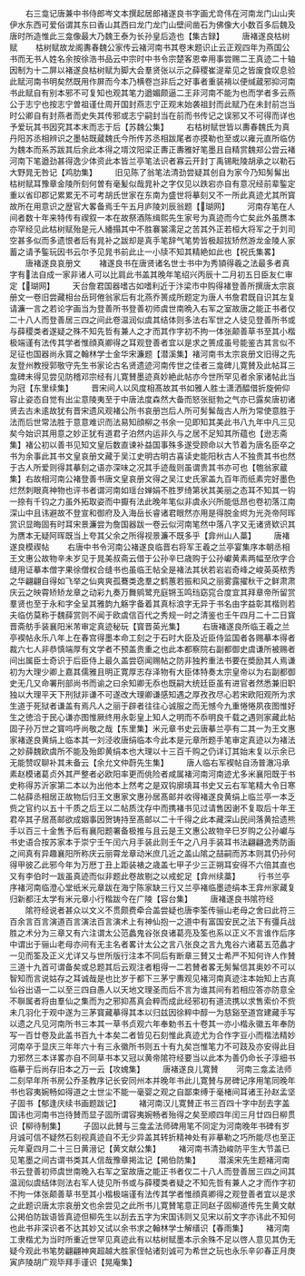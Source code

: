 <!-- { "loadSidebar": true } -->
　　右三龛记唐兼中书侍郎岑文本撰起居郎褚遂良书字画尤竒伟在河南龙门山山夹伊水东西可爱俗谓其东曰香山其西曰龙门龙门山壁间凿石为佛像大小数百多后魏及唐时所造惟此三龛像最大乃魏王泰为长孙皇后造也【集古録】
　　唐褚遂良枯树赋
　　枯树赋故龙阁夀春魏公家传云褚河南书其卷末题识止云正观四年为燕国公书而无书人姓名余按徐浩书品云中宗时中书令宗楚客恩幸用事尝赐二王真迹二十轴因制为十二屏以褚遂良枯树赋为脚大会羣贤张以示之薛稷崔湜辈见之皆废食叹息验此赋河南书明矣然既用作屏而今本乃横卷岂非后之好事者重装褙以便缄蔵邪抑河南书此赋自有别本邪不可复知也观其笔力遒媚颇逼二王非河南不能为也而学者多云燕公于志宁也按志宁曽祖谨仕周开国封燕志宁正观末始袭祖封而此赋乃在未封前岂当时公卿自有封燕者而史失其传邪或志宁嗣封当在前而书传记之误邪又不可得而详也予爱玩其书因究其本末而志于后【苏魏公集】
　　右枯树赋世皆以夀春魏氏为真丹阳苏丞相辨识之墨帖既蔵魏氏今所传苏丞相跋尾者亦摸勒也至或以雍元直所临仿为魏本而系苏跋其后余此本得之壻汶阳梁正夀正夀雅好笔墨且自精赏魏郑公尝云褚河南下笔遒劲甚得逸少体资此本皆兰亭笔法识者寡云开封丁禹锡毗陵胡承之以勒石大野晁无咎记【鸡肋集】
　　旧见陈了翁笔法清劲尝疑其创自为家今乃知髣髴出枯树赋耳豫章金陵所刻何曽有毫髪似哉晁补之字仅见以跌宕亦自有意况经前辈鍳定重以省印郡记累累无不可考胡氏世家在东南为盛世将摹刻又不一所此真迹尤其所寳故所在用意识之歴官大畧备焉壬午五月庐陵刘辰翁题【瑚网】
　　河南存笔在人间者数十年来特传有禊叙一本在故祭酒陈缉熙先生家号为真迹而今亡矣此外虽赝本亦罕经见此枯树赋殆是元人繙搨其中不胜褰裳濡足之苦其外正若桓大将军之于刘司空甚多似而多遗恨者后有晁补之跋却是真手笔辞气笔势皆极超拔矫然游龙金陵人家蓄之请予鍳玩因书云尔予见晁书前此止一小牍不知其精絶如此也【祝氏集畧】
　　唐褚遂良哀册文
　　褚遂良书在唐贤诸名世士书中为秀頴得羲之法最多者真字有法自成一家非诸人可以比肩此书盖其晚年笔绍兴丙辰十二月初五日臣友仁审定【瑚网】
　　天台詹君国器嗜古如嗜利近于汴梁市中购得褚登善所撰唐太宗哀册文一卷旧尝藏相台岳珂倦翁家后有北燕乔篑成所题定为唐人书詹君既自识其左复请濂一言之若论字画当为登善所书登善初师虞世南晩入右军之室故唐之能正书者仅二十八人而登善居三四之间此卷温润似虞其结体则多法右军世之人徒见登善所书或与薛稷类者遂疑之殊不知先哲有兼人之才而其作字初不拘一体张颠善草书至其小楷极端谨有法传其学者惟顔真卿得之耳观登善者宜以是求之篑成虽号能鉴古其言似不足征也国器尚永寳之翰林学士金华宋濂题【潜溪集】褚河南书太宗哀册文旧得之先友登州教授郭敬守先生书家论古名贤遗迹河南传世之佳者三龛碑儿寛賛及此帖耳三龛碑未得见尝见防稽邓宗经有儿寛賛墨迹真妙絶此帖亦今世所罕见者余家诸帖此当为冠【东里续集】
　　晋宋间人以风度相髙故其书如雅人胜士潇洒醖借折旋俯仰容止姿态自觉有出尘意陵夷至于中唐法度森然大备而怒张挺勃之气亦已露矣唐初诸贤去古未逺故犹有晋宋遗风观褚公所书哀册岂后人所可髣髴哉古人所为常使意胜于法而后世常法胜于意意难识而法易知顔柳之书余一见即知其美此书八九年中凡三见矣今始识其用意之妙正犹有道君子泊然内运非久与之居不足知其所蕴也【逊志斋集】褚公初以善书见知文皇后数直谏补益国事殊多遂受顾命以大节着为唐名臣卒之书为余事此其书文皇哀册文藏于吴江史明古明古喜读史能阳秋古人不独贵其书也然于古人所爱则得其摹刻之语亦深味之况其手迹哉则虽谓贵其书亦可也【匏翁家蔵集】右故相河南公褚登善书唐文皇哀册文得之吴江史氏家盖九百年而纸素完好墨色烂然刺眼真神物也评书者谓河南如瑶台婵娟不胜罗绮第状其美丽之态耳不知其一钩一捺有千钧之力虽外拓取姿而中擫有法此晚年笔似非虞永兴所能低昂也卷初落江南深山中且讳避故不登宣和御府及入海岳长睿诸君眼然亦用是得脱金烬为光尧帝阿晖赏识显晦固有时耳宋景濂尝为詹国器跋一卷云似河南笔然中落八字又无诸贤欵识其为赝本无疑阿晖既当上夸其父余之所得视景濂不既多乎【弇州山人藁】
　　唐褚遂良模禊帖
　　右唐中书令河南公褚遂良临晋右将军王羲之兰亭宴集序本朝丞相王文惠公故物辛未岁见于晁美叔斋云借于公孙辛巳歳购于公孙巘黄素两幅至欣字合缝用证摹本僧字果徐僧权合缝书也虽临王帖全是褚法其状若岩岩奇峰之峻英英秾秀之华翩翩自得如飞举之仙爽爽孤鶱类逸羣之鹤蕙若振和风之丽雾露擢秋干之鲜肃肃庆云之映霄矫矫龙章之动彩九奏万舞鹓鹭充庭锵玉鸣珰窈窕合度宜其拜章帝所留赏羣贤也至于永和字全呈其雅韵九觞字备着其真标浪字无异于书名由字益彰其楷则若夫临仿莫称于魏薛赏则不闻于欧虞信百代之秀规一时之清鉴也壬午四月二十二日寳晋斋舫手装襄阳米芾审定真迹秘玩【寳晋英光集】
　　右唐褚遂良所临王羲之兰亭褉帖永乐八年上在春宫得墨本命工刻之于石时大臣及近臣侍监国者各赐摹本得者裁六七人非恭慎端厚有文学者不预盖贵重之也此本都察院右副都御史虞谦所被赐者间出属臣士奇识于后臣侍上最久盖尝窃闻赐帖之防非独矜重法书要在奬励其人焉谦初为大理少卿上嘉其儒雅且明正寛厚志存泽物有大臣体特奏太宗皇帝以为右副都御史无几又命署刑部尚书而谕之曰余知卿无忝也既嗣大统廷臣虽有进官者然悉兼旧职独以大理平天下刑狱非谦不可遂改大理卿谦感知遇之厚孜孜尽心若宋欧阳观所为求生道于死狱者谦盖有焉凡人之丽于辟者往往心诚服之而无憾今九重惓惓夙夜图惟好生之徳洽于民心谦亦图惟厥终用永彰皇上知人之明而不忝明良千载之遇则家藏此帖固子孙万世之寳呜呼尚敬之哉【东里集】米元章书史云唐摹兰亭有二其一为王文惠家褚遂良黄绢上临本其一刘泾收唐绢临本今此本是元章所题手笔审定真迹以为褚法之妙薛魏欧虞所不能及殆即黄绢本也大理以十三百千购之仍详订其始末复以示余已无能赞叹聊补其未备云【余允文仲蔚先生集】
　　唐人临右军褉帖自汤普澈冯承素赵模诸葛贞外其严整者必欧阳率更而佻险者咸属褚河南河南迹尤多米襄阳既于书史称得苏沂家第二本以为出他本上然考之是双钩廓填耳书史又云右军笔精大令日寒二帖薛丞相居正故物后归王文惠家文惠孙居髙邮并收得褚遂良黄绢上临兰亭一本乏赀之官约以五十千质之后王以二帖质沈存中而携褚书见过请售因谢不复取后十年王君卒其子居髙邮欲成姻事因贺铸持至髙邮以二十千得之此本藏深山民间落黄拾遗熊手以百三十金售予后有襄阳题署备极推与且云是王文惠公故物辛巳岁购之公孙巘与书史语合按苏家本于崇宁壬午闰六月手装此则壬午之八月手装耳书法翩翩逸秀防画之间真有异趣襄阳所称庆云丽霄龙章动米庶几近之盖山隂之喆嗣而苏本则其仍孙何得甲彼乙此邪今年为万厯丁丑上距装裱之歳盖七甲子少三正朔耳安得不六倍其直也又有李伯时一跋虽真迹而似非题此卷故剔之以戒蛇足【弇州续藁】
　　行书兰亭序褚河南临澄心堂纸米元章跋在海宁陈家缺三行又兰亭褚临墨迹绢本王弇州家藏复归新都汪太学有米元章小行楷跋今在广陵【容台集】
　　唐褚遂良书隂符经
　　隂符经说者甚众以文义不贯颇费牵合盖尝疑也唐李筌传骊山老母之舍曰此符三百余言百言演道百言演法百言演术上有神仙抱一之道中有富国安民之法下有彊兵战胜之术分为三章又有六注谓太公范蠡鬼谷张良诸葛亮及筌也系以正义不言谁作后序中谓出于骊山老母亦间有无主名者畧计太公之言八张良之言九鬼谷六诸葛五范蠡才一见而筌及正义尤详又与世所版行注本不同后有断章三賛又士希严不知何许人作賛三道十九首可谓备矣或总题其后云观注者粗得一二若賛者畧无髣髴信其奥妙不可以智知而言说姑存之耳诚哉是也比岁于都下三茅宁夀观见褚河南真迹注本始知上古真仙谷出语一二以至三四自愚人以天地文理圣而后不言为谁其间有若相应答亦防意全不聨属者将由羣仙之集而为之邪抑髙真会粹而成此经邪初有道流携以求售索价不赀未几羽化于观中遂为三茅寳藏摹得其本以归兹因徐粹中醇一为慈谿至道宫建藏手写以遗之凡见河南所书三本其一草书贞观六年奉勅书五十卷其一亦小楷永徽五年奉防写一百廿卷及此盖书百九十本矣二者皆见石刻惟此真迹尤为合作字豆小而楷法精妙河南卒于显庆三年年六十有三永徽所书则五十有九矣岂惟笔力不可跂及亦安得此目力邪然三本详畧亦自不同草书本又冠以黄帝隂符经要当以此本为善仍命长子淳细书临摹于后尚存旧本之万一云【攻媿集】
　　唐褚遂良儿寛賛
　　河南三龛孟法师二刻早年所书房公乔圣教序记长安同州本并晚年书此儿寛賛与房碑记序用笔同晚年书也容夷婉畅如得道之士世尘不能一毫婴之观之自鄙束缚于毫楮间耳诸王孙赵孟坚子固书【郁逢庆续书画题跋记】
　　褚河南汉儿寛賛正书三百四十字中刮去字盖国讳也河南书岂待賛而显子固所谓容夷婉畅者殆得之矣至顺四年闰三月廿四日柳贯识【柳待制集】
　　子固以此賛与三龛孟法师碑用笔不同定为河南晚年书碑有岁月诚可信不疑然石刻视真迹自不无少异盖其转折精神处有非摹勒之巧所能尽也至正元年夏四月二十三日黄溍记【黄文献公集】
　　褚河南书清劲峻防平生大节盖已见笔墨之间古谓书类其人信哉豫章掲汯记【掲伯防集】
　　潜溪宋先生题褚河南书云登善初师虞世南晚入右军之室故唐之能正书者仅二十八人而登善居三四之间其温润似虞结体则法右军人徒见所书或与薛稷类者疑之不知先哲有兼人之才而作字初不拘一体张颠善草书至其小楷极端谨有法传其学者惟顔真卿得之观登善者宜以是求之此题识唐太宗哀册文也余尝见之此所书儿寛賛笔意正同赵子固柳道传先生黄文献公掲伯防跋语皆真迹但柳先生以刮去五字为宋国讳则又见宋以前文字亦讳此不知何也此书非深识者不达其妙又试以余书求之翰林学士解缙识【春雨集】
　　褚河南工隶楷尤为当时所重近世罕见真迹此有以枯树赋墨本示余殊不足以啓人意见其伪无疑今观此书笔势翩翩神爽超越大胜家侄帖诸刻诚可为希世之玩也永乐辛卯春正月庚寅庐陵胡广观毕拜手谨识【晃庵集】
